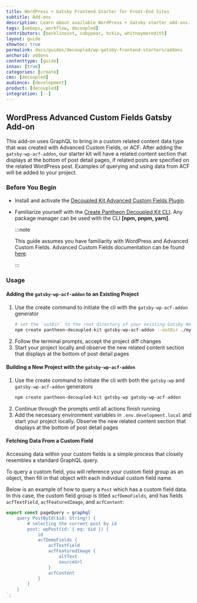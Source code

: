 ```yaml
---
title: WordPress + Gatsby Frontend Starter for Front-End Sites
subtitle: Add-ons
description: Learn about available WordPress + Gatsby starter add-ons.
tags: [webops, workflow, decoupled]
contributors: [backlineint, cobypear, hckia, whitneymeredith]
layout: guide
showtoc: true
permalink: docs/guides/decoupled/wp-gatsby-frontend-starters/addons
anchorid: addons
contenttype: [guide]
innav: [true]
categories: [create]
cms: [decoupled]
audience: [development]
product: [decoupled]
integration: [--]
---
```


## WordPress Advanced Custom Fields Gatsby Add-on

This add-on uses GraphQL to bring in a custom related content data type that was
created with Advanced Custom Fields, or ACF. After adding the
`gatsby-wp-acf-addon`, our starter kit will have a related content section that
displays at the bottom of post detail pages, if related posts are specified on
the related WordPress post. Examples of querying and using data from ACF will be
added to your project.

### Before You Begin

- Install and activate the
  [Decoupled Kit Advanced Custom Fields Plugin](/docs/backend-starters/decoupled-wordpress/add-ons#decoupled-kit-acf-plugin).

- Familiarize yourself with the
  [Create Pantheon Decoupled Kit CLI](https://www.npmjs.com/package/create-pantheon-decoupled-kit/).
  Any package manager can be used with the CLI **[npm, pnpm, yarn]**.

  :::note

  This guide assumes you have familiarity with WordPress and Advanced Custom
  Fields. Advanced Custom Fields documentation can be found
  [here](https://www.advancedcustomfields.com/resources/).

  :::

### Usage

#### Adding the `gatsby-wp-acf-addon` to an Existing Project

1. Use the create command to initiate the cli with the `gatsby-wp-acf-addon`
   generator
   ```bash
   # set the `outDir` to the root directory of your existing Gatsby WordPress Starter
   npm create pantheon-decoupled-kit gatsby-wp-acf-addon --outDir ./my-app-dir
   ```
1. Follow the terminal prompts, accept the project diff changes
1. Start your project locally and observe the new related content section that
   displays at the bottom of post detail pages

#### Building a New Project with the `gatsby-wp-acf-addon`

1. Use the create command to initiate the cli with both the `gatsby-wp` and
   `gatsby-wp-acf-addon` generators
   ```bash
   npm create pantheon-decoupled-kit gatsby-wp gatsby-wp-acf-addon
   ```
1. Continue through the prompts until all actions finish running
1. Add the necessary environment variables in `.env.development.local` and start
   your project locally. Observe the new related content section that displays
   at the bottom of post detail pages

#### Fetching Data From a Custom Field

Accessing data within your custom fields is a simple process that closely
resembles a standard GraphQL query.

To query a custom field, you will reference your custom field group as an
object, then fill in that object with each individual custom field name.

Below is an example of how to query a `Post` which has a custom field data. In
this case, the custom field group is titled `acfDemoFields`, and has fields
`acfTextField`, `acfFeaturedImage`, and `acfContent`:

```jsx
export const pageQuery = graphql`
	query PostById($id: String!) {
		# selecting the current post by id
		post: wpPost(id: { eq: $id }) {
			id
			acfDemoFields {
				acfTextField
				acfFeaturedImage {
					altText
					sourceUrl
				}
				acfContent
			}
		}
	}
`;
```
